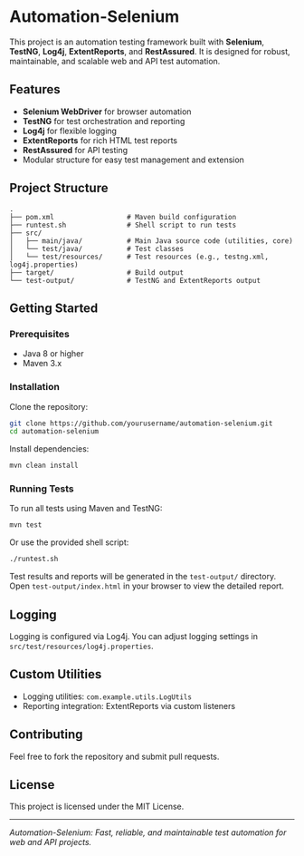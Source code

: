 # Automation-Selenium

This project is an automation testing framework built with **Selenium**, **TestNG**, **Log4j**, **ExtentReports**, and **RestAssured**. It is designed for robust, maintainable, and scalable web and API test automation.

## Features

- **Selenium WebDriver** for browser automation
- **TestNG** for test orchestration and reporting
- **Log4j** for flexible logging
- **ExtentReports** for rich HTML test reports
- **RestAssured** for API testing
- Modular structure for easy test management and extension

## Project Structure

```
.
├── pom.xml                  # Maven build configuration
├── runtest.sh               # Shell script to run tests
├── src/
│   ├── main/java/           # Main Java source code (utilities, core)
│   └── test/java/           # Test classes
│   └── test/resources/      # Test resources (e.g., testng.xml, log4j.properties)
├── target/                  # Build output
└── test-output/             # TestNG and ExtentReports output
```

## Getting Started

### Prerequisites

- Java 8 or higher
- Maven 3.x

### Installation

Clone the repository:

```sh
git clone https://github.com/yourusername/automation-selenium.git
cd automation-selenium
```

Install dependencies:

```sh
mvn clean install
```

### Running Tests

To run all tests using Maven and TestNG:

```sh
mvn test
```

Or use the provided shell script:

```sh
./runtest.sh
```

Test results and reports will be generated in the `test-output/` directory. Open `test-output/index.html` in your browser to view the detailed report.

## Logging

Logging is configured via Log4j. You can adjust logging settings in `src/test/resources/log4j.properties`.

## Custom Utilities

- Logging utilities: `com.example.utils.LogUtils`
- Reporting integration: ExtentReports via custom listeners

## Contributing

Feel free to fork the repository and submit pull requests.

## License

This project is licensed under the MIT License.

---

*Automation-Selenium: Fast, reliable, and maintainable test automation for web and API projects.*